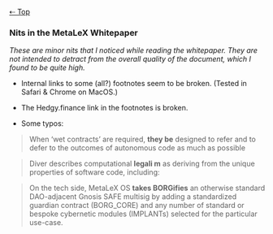 [⇠ Top](../README.md)

### Nits in the MetaLeX Whitepaper

_These are minor nits that I noticed while reading the whitepaper. They are not intended to detract from the overall quality of the document, which I found to be quite high._

- Internal links to some (all?) footnotes seem to be broken. (Tested in Safari & Chrome on MacOS.)

- The Hedgy.finance link in the footnotes is broken.

- Some typos:

> When ‘wet contracts’ are required, __they be__ designed to refer and to defer to the outcomes of autonomous code as much as possible

> Diver describes computational __legali       m__ as deriving from the unique properties of software code, including:

> On the tech side, MetaLeX OS __takes BORGifies__ an otherwise standard DAO-adjacent Gnosis SAFE multisig by adding a standardized guardian contract (BORG_CORE) and any number of standard or bespoke cybernetic modules (IMPLANTs) selected for the particular use-case.

